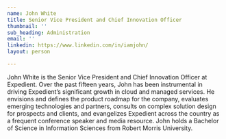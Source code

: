 ```yaml
---
name: John White
title: Senior Vice President and Chief Innovation Officer
thumbnail: ''
sub_heading: Administration
email: ''
linkedin: https://www.linkedin.com/in/iamjohn/
layout: person

---
```

John White is the Senior Vice President and Chief Innovation Officer at Expedient. Over the past fifteen years, John has been instrumental in driving Expedient’s significant growth in cloud and managed services. He envisions and defines the product roadmap for the company, evaluates emerging technologies and partners, consults on complex solution design for prospects and clients, and evangelizes Expedient across the country as a frequent conference speaker and media resource. John holds a Bachelor of Science in Information Sciences from Robert Morris University.